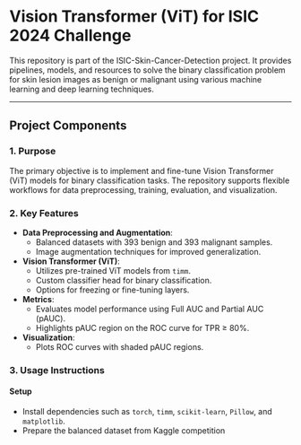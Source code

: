 # Vision Transformer (ViT) for ISIC 2024 Challenge

This repository is part of the ISIC-Skin-Cancer-Detection project. It provides pipelines, models, and resources to solve the binary classification problem for skin lesion images as benign or malignant using various machine learning and deep learning techniques.

---

## **Project Components**

### **1. Purpose**
The primary objective is to implement and fine-tune Vision Transformer (ViT) models for binary classification tasks. The repository supports flexible workflows for data preprocessing, training, evaluation, and visualization.

### **2. Key Features**
- **Data Preprocessing and Augmentation**:
  - Balanced datasets with 393 benign and 393 malignant samples.
  - Image augmentation techniques for improved generalization.
- **Vision Transformer (ViT)**:
  - Utilizes pre-trained ViT models from `timm`.
  - Custom classifier head for binary classification.
  - Options for freezing or fine-tuning layers.
- **Metrics**:
  - Evaluates model performance using Full AUC and Partial AUC (pAUC).
  - Highlights pAUC region on the ROC curve for TPR ≥ 80%.
- **Visualization**:
  - Plots ROC curves with shaded pAUC regions.

### **3. Usage Instructions**

#### **Setup**
- Install dependencies such as `torch`, `timm`, `scikit-learn`, `Pillow`, and `matplotlib`.
- Prepare the balanced dataset from Kaggle competition

